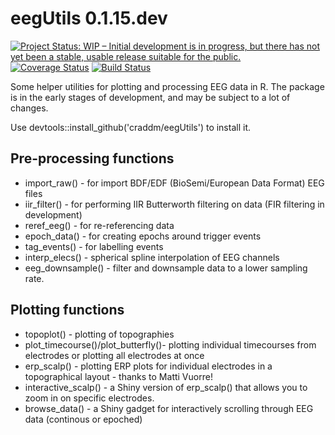 # eegUtils 0.1.15.dev

<a href="http://www.repostatus.org/#wip"><img src="http://www.repostatus.org/badges/latest/wip.svg" alt="Project Status: WIP – Initial development is in progress, but there has not yet been a stable, usable release suitable for the public." /></a> [![Coverage Status](https://img.shields.io/codecov/c/github/craddm/eegUtils/master.svg)](https://codecov.io/github/craddm/eegUtils?branch=master) [![Build Status](https://travis-ci.org/craddm/eegUtils.svg?branch=master)](https://travis-ci.org/craddm/eegUtils)

Some helper utilities for plotting and processing EEG data in R. The package is in the early stages of development, and may be subject to a lot of changes.

Use devtools::install_github('craddm/eegUtils') to install it.

## Pre-processing functions
* import_raw() - for import BDF/EDF (BioSemi/European Data Format) EEG files 
* iir_filter() - for performing IIR Butterworth filtering on data  (FIR filtering in development)
* reref_eeg() - for re-referencing data
* epoch_data() - for creating epochs around trigger events
* tag_events() - for labelling events 
* interp_elecs() - spherical spline interpolation of EEG channels
* eeg_downsample() - filter and downsample data to a lower sampling rate.

## Plotting functions 
* topoplot() - plotting of topographies 
* plot_timecourse()/plot_butterfly()- plotting individual timecourses from electrodes or plotting all electrodes at once
* erp_scalp() - plotting ERP plots for individual electrodes in a topographical layout - thanks to Matti Vuorre!
* interactive_scalp() - a Shiny version of erp_scalp() that allows you to zoom in on specific electrodes.
* browse_data() - a Shiny gadget for interactively scrolling through EEG data (continous or epoched)
